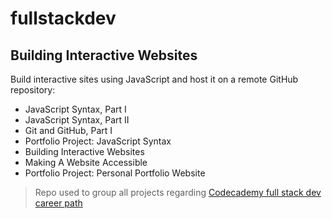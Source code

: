 # fullstackdev
## Building Interactive Websites
Build interactive sites using JavaScript and host it on a remote GitHub repository:
- JavaScript Syntax, Part I
- JavaScript Syntax, Part II
- Git and GitHub, Part I
- Portfolio Project: JavaScript Syntax
- Building Interactive Websites
- Making A Website Accessible
- Portfolio Project: Personal Portfolio Website

>Repo used to group all projects regarding [Codecademy full stack dev career path](https://www.codecademy.com/career-journey/full-stack-engineer)

